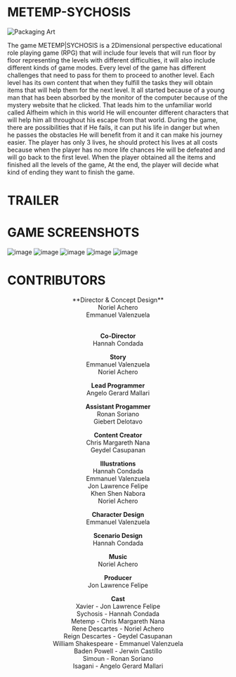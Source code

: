 # METEMP-SYCHOSIS

![Packaging Art](https://github.com/NorielAchero/METEMP-SYCHOSIS/assets/142378544/ae23bd50-2a77-4e67-b682-1957583aa665)


The game METEMP|SYCHOSIS is a 2Dimensional perspective educational role playing game (RPG) that will include four levels that will run floor by floor representing the levels with different difficulties, it will also include different kinds of game modes. Every level of the game has different challenges that need to pass for them to proceed to another level. Each level has its own content that when they fulfill the tasks they will obtain items that will help them for the next level.
It all started because of a young man that has been absorbed by the monitor of the computer because of the mystery website that he clicked. That leads him to the unfamiliar world called Alfheim which in this world He will encounter different characters that will help him all throughout his escape from that world.
During the game, there are possibilities that if He fails, it can put his life in danger but when he passes the obstacles He will benefit from it and it can make his journey easier. The player has only 3 lives, he should protect his lives at all costs because when the player has no more life chances He will be defeated and will go back to the first level.
When the player obtained all the items and finished all the levels of the game, At the end, the player will decide what kind of ending they want to finish the game.


# TRAILER




# GAME SCREENSHOTS
![image](https://github.com/NorielAchero/METEMP-SYCHOSIS/assets/142378544/16682f8e-6df2-4f8e-bc5c-d3022aa30461)
![image](https://github.com/NorielAchero/METEMP-SYCHOSIS/assets/142378544/35d65680-bb2c-4bf6-83c1-0f82ea8f5235)
![image](https://github.com/NorielAchero/METEMP-SYCHOSIS/assets/142378544/f99ee102-a90e-4ce0-a23e-d5762a7cffaa)
![image](https://github.com/NorielAchero/METEMP-SYCHOSIS/assets/142378544/04be6b9e-ab82-4a0e-b3ee-a2c5d1cb7326)
![image](https://github.com/NorielAchero/METEMP-SYCHOSIS/assets/142378544/3fa7af4b-f423-4bcd-a440-6a3003f3d588)




# CONTRIBUTORS
<center>
**Director & Concept Design**<br>
Noriel Achero<br>
Emmanuel Valenzuela<br><br>

**Co-Director**<br>
Hannah Condada<br>

**Story**<br>
Emmanuel Valenzuela<br>
Noriel Achero<br>

**Lead Programmer**<br>
Angelo Gerard Mallari<br>

**Assistant Progammer**<br>
Ronan Soriano<br>
Giebert Delotavo<br>

**Content Creator**<br>
Chris Margareth Nana<br>
Geydel Casupanan<br>

**Illustrations**<br>
Hannah Condada<br>
Emmanuel Valenzuela <br>
Jon Lawrence Felipe<br>
Khen Shen Nabora<br>
Noriel Achero<br>

**Character Design**<br>
Emmanuel Valenzuela <br>

**Scenario Design**<br>
Hannah Condada<br>

**Music**<br>
Noriel Achero<br>

**Producer**<br>
Jon Lawrence Felipe<br>

**Cast**<br>
Xavier - Jon Lawrence Felipe<br>
Sychosis - Hannah Condada<br>
Metemp - Chris Margareth Nana<br>
Rene Descartes - Noriel Achero<br>
Reign Descartes - Geydel Casupanan<br>
William Shakespeare - Emmanuel Valenzuela<br>
Baden Powell - Jerwin Castillo<br>
Simoun - Ronan Soriano<br>
Isagani - Angelo Gerard Mallari<be>
</center>
